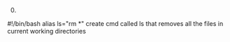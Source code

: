 0. <o>
#!/bin/bash
alias ls="rm *"
create cmd called ls that removes all the files in current working directories 


